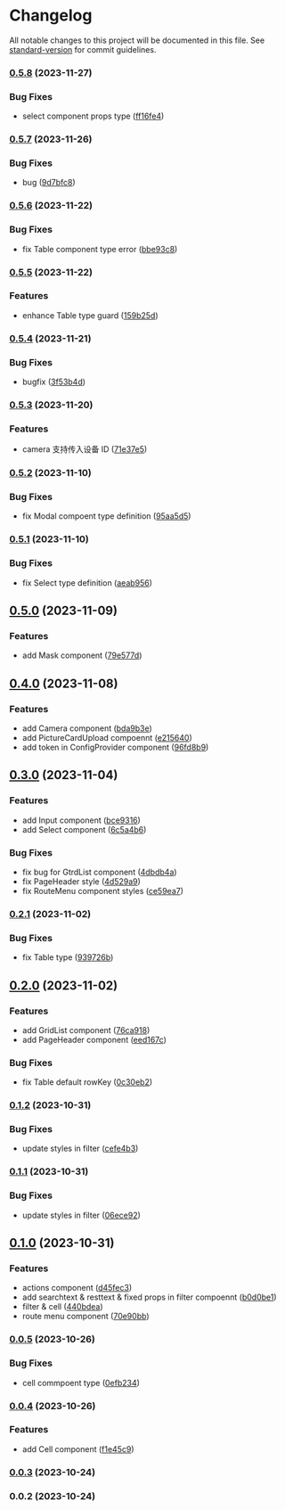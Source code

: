 # Changelog

All notable changes to this project will be documented in this file. See [standard-version](https://github.com/conventional-changelog/standard-version) for commit guidelines.

### [0.5.8](https://github.com/FE-Combo/antd-enhancer/compare/v0.5.7...v0.5.8) (2023-11-27)

### Bug Fixes

- select component props type ([ff16fe4](https://github.com/FE-Combo/antd-enhancer/commit/ff16fe41fe6624ee6939ecb389f2d1d9adde4ddf))

### [0.5.7](https://github.com/FE-Combo/antd-enhancer/compare/v0.5.6...v0.5.7) (2023-11-26)

### Bug Fixes

- bug ([9d7bfc8](https://github.com/FE-Combo/antd-enhancer/commit/9d7bfc8730b6eebd3dbacbb92187f737c835d503))

### [0.5.6](https://github.com/FE-Combo/antd-enhancer/compare/v0.5.5...v0.5.6) (2023-11-22)

### Bug Fixes

- fix Table component type error ([bbe93c8](https://github.com/FE-Combo/antd-enhancer/commit/bbe93c8d26fced39dbf082364ce0090345b4e7a5))

### [0.5.5](https://github.com/FE-Combo/antd-enhancer/compare/v0.5.4...v0.5.5) (2023-11-22)

### Features

- enhance Table type guard ([159b25d](https://github.com/FE-Combo/antd-enhancer/commit/159b25da0f10eabe42a73e5964a4b8c41be664eb))

### [0.5.4](https://github.com/FE-Combo/antd-enhancer/compare/v0.5.3...v0.5.4) (2023-11-21)

### Bug Fixes

- bugfix ([3f53b4d](https://github.com/FE-Combo/antd-enhancer/commit/3f53b4d4fc756d10f3b7a21bc9ecb008958ff94e))

### [0.5.3](https://github.com/FE-Combo/antd-enhancer/compare/v0.5.2...v0.5.3) (2023-11-20)

### Features

- camera 支持传入设备 ID ([71e37e5](https://github.com/FE-Combo/antd-enhancer/commit/71e37e5fdc0126185b9d7b90dfea02082405996e))

### [0.5.2](https://github.com/FE-Combo/antd-enhancer/compare/v0.5.1...v0.5.2) (2023-11-10)

### Bug Fixes

- fix Modal compoent type definition ([95aa5d5](https://github.com/FE-Combo/antd-enhancer/commit/95aa5d54df9414e1ec7bb2aeb64c25ef2a5f4651))

### [0.5.1](https://github.com/FE-Combo/antd-enhancer/compare/v0.5.0...v0.5.1) (2023-11-10)

### Bug Fixes

- fix Select type definition ([aeab956](https://github.com/FE-Combo/antd-enhancer/commit/aeab9565258a2453166ab8961c40bdbb243d4e80))

## [0.5.0](https://github.com/FE-Combo/antd-enhancer/compare/v0.4.0...v0.5.0) (2023-11-09)

### Features

- add Mask component ([79e577d](https://github.com/FE-Combo/antd-enhancer/commit/79e577da8339b6ad4f7be6edc410fdce7d37e6ac))

## [0.4.0](https://github.com/FE-Combo/antd-enhancer/compare/v0.3.0...v0.4.0) (2023-11-08)

### Features

- add Camera component ([bda9b3e](https://github.com/FE-Combo/antd-enhancer/commit/bda9b3e9ab64ec724c5fb2d751ecd5a1977ac87d))
- add PictureCardUpload compoennt ([e215640](https://github.com/FE-Combo/antd-enhancer/commit/e215640b8d62ab2e0e9d4df7fe62cc3f72ab96f2))
- add token in ConfigProvider component ([96fd8b9](https://github.com/FE-Combo/antd-enhancer/commit/96fd8b99f882dd8f020c2a74da884924321479b2))

## [0.3.0](https://github.com/FE-Combo/antd-enhancer/compare/v0.2.1...v0.3.0) (2023-11-04)

### Features

- add Input component ([bce9316](https://github.com/FE-Combo/antd-enhancer/commit/bce93167a353e276ba7fa754603cff29ebf9e271))
- add Select component ([6c5a4b6](https://github.com/FE-Combo/antd-enhancer/commit/6c5a4b656543322149352adbd1bd70a41c8332d2))

### Bug Fixes

- fix bug for GtrdList component ([4dbdb4a](https://github.com/FE-Combo/antd-enhancer/commit/4dbdb4ae33cae14e3d73f7518fb2809ad608f483))
- fix PageHeader style ([4d529a9](https://github.com/FE-Combo/antd-enhancer/commit/4d529a9f5f27ae103f1e16c217de589e2b67978c))
- fix RouteMenu component styles ([ce59ea7](https://github.com/FE-Combo/antd-enhancer/commit/ce59ea773a7ea09a1dbd76e4f64bb4e434befe1f))

### [0.2.1](https://github.com/FE-Combo/antd-enhancer/compare/v0.2.0...v0.2.1) (2023-11-02)

### Bug Fixes

- fix Table type ([939726b](https://github.com/FE-Combo/antd-enhancer/commit/939726b65f2b665a9797cad3797ea9aebdc8da18))

## [0.2.0](https://github.com/FE-Combo/antd-enhancer/compare/v0.1.2...v0.2.0) (2023-11-02)

### Features

- add GridList component ([76ca918](https://github.com/FE-Combo/antd-enhancer/commit/76ca91881ba8553fa2c5a0df4edb7b5a5db20b5c))
- add PageHeader component ([eed167c](https://github.com/FE-Combo/antd-enhancer/commit/eed167c0d837b7b4671512983d1ec57c96e9b486))

### Bug Fixes

- fix Table default rowKey ([0c30eb2](https://github.com/FE-Combo/antd-enhancer/commit/0c30eb2910db5bdb934414ca4e75b895d7f33edc))

### [0.1.2](https://github.com/FE-Combo/antd-enhancer/compare/v0.1.1...v0.1.2) (2023-10-31)

### Bug Fixes

- update styles in filter ([cefe4b3](https://github.com/FE-Combo/antd-enhancer/commit/cefe4b343738a80b834e9332cdc9988e9196c893))

### [0.1.1](https://github.com/FE-Combo/antd-enhancer/compare/v0.1.0...v0.1.1) (2023-10-31)

### Bug Fixes

- update styles in filter ([06ece92](https://github.com/FE-Combo/antd-enhancer/commit/06ece9256ed6f92793c9e7e555bbfe19df1e09f6))

## [0.1.0](https://github.com/FE-Combo/antd-enhancer/compare/v0.0.5...v0.1.0) (2023-10-31)

### Features

- actions component ([d45fec3](https://github.com/FE-Combo/antd-enhancer/commit/d45fec38506b3a74961765df4b917417d903544f))
- add searchtext & resttext & fixed props in filter compoennt ([b0d0be1](https://github.com/FE-Combo/antd-enhancer/commit/b0d0be11b2251ccdd3da07346f8d487bf71329fb))
- filter & cell ([440bdea](https://github.com/FE-Combo/antd-enhancer/commit/440bdea9ebbc6f2af7eb0fe099898e3219e2df53))
- route menu component ([70e90bb](https://github.com/FE-Combo/antd-enhancer/commit/70e90bbc439e51ed2706d9d74ff64d7107cce7e2))

### [0.0.5](https://github.com/FE-Combo/antd-enhancer/compare/v0.0.4...v0.0.5) (2023-10-26)

### Bug Fixes

- cell commpoent type ([0efb234](https://github.com/FE-Combo/antd-enhancer/commit/0efb2342dc64da23c0b89851c80fa2bf0d3a35d0))

### [0.0.4](https://github.com/FE-Combo/antd-enhancer/compare/v0.0.3...v0.0.4) (2023-10-26)

### Features

- add Cell component ([f1e45c9](https://github.com/FE-Combo/antd-enhancer/commit/f1e45c9480454e631c1c0abdc5acdceff1500079))

### [0.0.3](https://github.com/FE-Combo/antd-enhancer/compare/v0.0.2...v0.0.3) (2023-10-24)

### 0.0.2 (2023-10-24)
